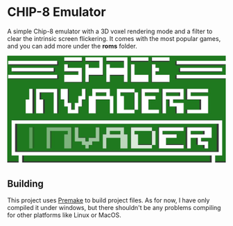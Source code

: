 # CHIP-8 Emulator

A simple Chip-8 emulator with a 3D voxel rendering mode and a filter to clear the intrinsic screen flickering. It comes with the most popular games, and you can add more under the __roms__ folder.

![Screenshot](https://github.com/erbuka/chip-8/blob/master/screenshots/0.JPG)

## Building

This project uses [Premake](https://premake.github.io/) to build project files. As for now, I have only compiled it under windows, but there shouldn't be any problems compiling for other platforms like Linux or MacOS.
